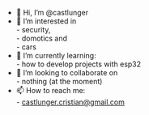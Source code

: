 - 👋 Hi, I’m @castlunger
- 👀 I’m interested in\
      - security,\
      - domotics and\
      - cars
- 🌱 I’m currently learning:\
      - how to develop projects with esp32
- 💞️ I’m looking to collaborate on\
      - nothing (at the moment)
- 📫 How to reach me:\
      - castlunger.cristian@gmail.com

<!---
castlunger/castlunger is a ✨ special ✨ repository because its `README.md` (this file) appears on your GitHub profile.
You can click the Preview link to take a look at your changes.
--->
